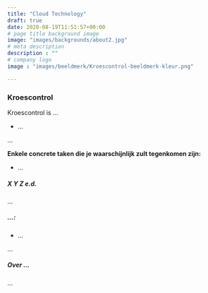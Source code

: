 ```yaml
---
title: "Cloud Technology"
draft: true
date: 2020-08-19T11:51:57+00:00
# page title background image
image: "images/backgrounds/about2.jpg"
# meta description
description : ""
# company logo
image : "images/beeldmerk/Kroescontrol-beeldmerk-kleur.png"

---
```


### Kroescontrol
Kroescontrol is ...

* ...


...

**Enkele concrete taken die je waarschijnlijk zult tegenkomen zijn:**

* ...

##### X Y Z  e.d.

...

##### ...:

* ...


...

##### Over ...

...

